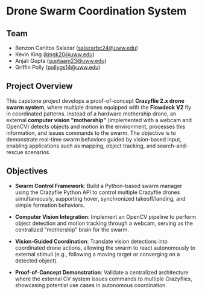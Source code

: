 # Drone Swarm Coordination System

## Team

- Benzon Carlitos Salazar (salazarbc24@uww.edu)
- Kevin King (kingk20@uww.edu)
- Anjali Gupta (guptaam23@uww.edu)
- Griffin Polly (pollygs14@uww.edu)

## Project Overview

This capstone project develops a proof-of-concept **Crazyflie 2.x drone swarm system**, where multiple drones equipped 
with the **Flowdeck V2** fly in coordinated patterns. Instead of a hardware mothership drone, an external **computer vision 
"mothership"** (implemented with a webcam and OpenCV) detects objects and motion in the environment, processes this 
information, and issues commands to the swarm. The objective is to demonstrate real-time swarm behaviors guided by 
vision-based input, enabling applications such as mapping, object tracking, and search-and-rescue scenarios.

## Objectives

- **Swarm Control Framework**: Build a Python-based swarm manager using the Crazyflie Python API to control multiple 
Crazyflie drones simultaneously, supporting hover, synchronized takeoff/landing, and simple formation behaviors.

- **Computer Vision Integration**: Implement an OpenCV pipeline to perform object detection and motion tracking through 
a webcam, serving as the centralized "mothership" brain for the swarm.

- **Vision-Guided Coordination**: Translate vision detections into coordinated drone actions, allowing the swarm to react 
autonomously to external stimuli (e.g., following a moving target or converging on a detected object).

- **Proof-of-Concept Demonstration**: Validate a centralized architecture where the external CV system issues commands to 
multiple Crazyflies, showcasing potential use cases in autonomous coordination.
